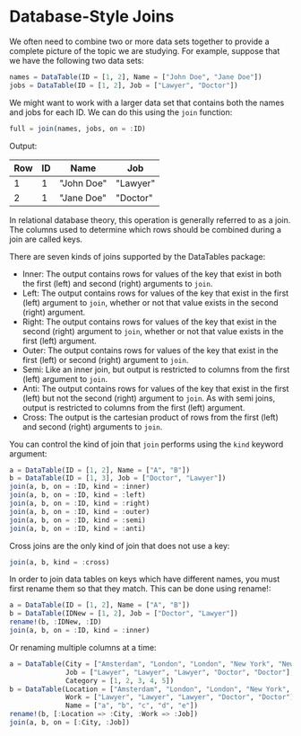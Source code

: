 # Database-Style Joins

We often need to combine two or more data sets together to provide a complete picture of the topic we are studying. For example, suppose that we have the following two data sets:

```julia
names = DataTable(ID = [1, 2], Name = ["John Doe", "Jane Doe"])
jobs = DataTable(ID = [1, 2], Job = ["Lawyer", "Doctor"])
```

We might want to work with a larger data set that contains both the names and jobs for each ID. We can do this using the `join` function:

```julia
full = join(names, jobs, on = :ID)
```

Output:

| Row | ID | Name       | Job      |
|-----|----|------------|----------|
| 1   | 1  | "John Doe" | "Lawyer" |
| 2   | 1  | "Jane Doe" | "Doctor" |

In relational database theory, this operation is generally referred to as a join. The columns used to determine which rows should be combined during a join are called keys.

There are seven kinds of joins supported by the DataTables package:

-   Inner: The output contains rows for values of the key that exist in both the first (left) and second (right) arguments to `join`.
-   Left: The output contains rows for values of the key that exist in the first (left) argument to `join`, whether or not that value exists in the second (right) argument.
-   Right: The output contains rows for values of the key that exist in the second (right) argument to `join`, whether or not that value exists in the first (left) argument.
-   Outer: The output contains rows for values of the key that exist in the first (left) or second (right) argument to `join`.
-   Semi: Like an inner join, but output is restricted to columns from the first (left) argument to `join`.
-   Anti: The output contains rows for values of the key that exist in the first (left) but not the second (right) argument to `join`. As with semi joins, output is restricted to columns from the first (left) argument.
-   Cross: The output is the cartesian product of rows from the first (left) and second (right) arguments to `join`.

You can control the kind of join that `join` performs using the `kind` keyword argument:

```julia
a = DataTable(ID = [1, 2], Name = ["A", "B"])
b = DataTable(ID = [1, 3], Job = ["Doctor", "Lawyer"])
join(a, b, on = :ID, kind = :inner)
join(a, b, on = :ID, kind = :left)
join(a, b, on = :ID, kind = :right)
join(a, b, on = :ID, kind = :outer)
join(a, b, on = :ID, kind = :semi)
join(a, b, on = :ID, kind = :anti)
```

Cross joins are the only kind of join that does not use a key:

```julia
join(a, b, kind = :cross)
```

In order to join data tables on keys which have different names, you must first rename them so that they match. This can be done using rename!:

```julia
a = DataTable(ID = [1, 2], Name = ["A", "B"])
b = DataTable(IDNew = [1, 2], Job = ["Doctor", "Lawyer"])
rename!(b, :IDNew, :ID)
join(a, b, on = :ID, kind = :inner)
```

Or renaming multiple columns at a time:

```julia
a = DataTable(City = ["Amsterdam", "London", "London", "New York", "New York"],
              Job = ["Lawyer", "Lawyer", "Lawyer", "Doctor", "Doctor"],
              Category = [1, 2, 3, 4, 5])
b = DataTable(Location = ["Amsterdam", "London", "London", "New York", "New York"],
              Work = ["Lawyer", "Lawyer", "Lawyer", "Doctor", "Doctor"],
              Name = ["a", "b", "c", "d", "e"])
rename!(b, [:Location => :City, :Work => :Job])
join(a, b, on = [:City, :Job])
```
